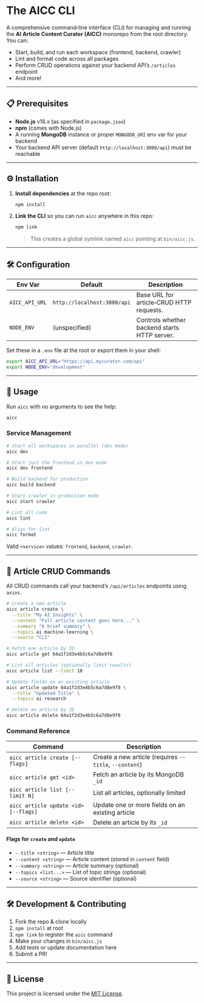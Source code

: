 # The AICC CLI

A comprehensive command‐line interface (CLI) for managing and running the **AI Article Content Curator (AICC)** monorepo from the root directory. You can:

- Start, build, and run each workspace (frontend, backend, crawler)
- Lint and format code across all packages
- Perform CRUD operations against your backend API’s `/articles` endpoint
- And more!

---

## 📋 Prerequisites

- **Node.js** v18.x (as specified in `package.json`)
- **npm** (comes with Node.js)
- A running **MongoDB** instance or proper `MONGODB_URI` env var for your backend
- Your backend API server (default `http://localhost:3000/api`) must be reachable

---

## ⚙️ Installation

1. **Install dependencies** at the repo root:

   ```bash
   npm install
   ```

2. **Link the CLI** so you can run `aicc` anywhere in this repo:

   ```bash
   npm link
   ```

   > This creates a global symlink named `aicc` pointing at `bin/aicc.js`.

---

## 🛠️ Configuration

| Env Var        | Default                     | Description                                  |
| -------------- | --------------------------- | -------------------------------------------- |
| `AICC_API_URL` | `http://localhost:3000/api` | Base URL for article‐CRUD HTTP requests.     |
| `NODE_ENV`     | (unspecified)               | Controls whether backend starts HTTP server. |

Set these in a `.env` file at the root or export them in your shell:

```bash
export AICC_API_URL="https://api.mycurator.com/api"
export NODE_ENV="development"
```

---

## 🚀 Usage

Run `aicc` with no arguments to see the help:

```bash
aicc
```

### Service Management

```bash
# Start all workspaces in parallel (dev mode)
aicc dev

# Start just the frontend in dev mode
aicc dev frontend

# Build backend for production
aicc build backend

# Start crawler in production mode
aicc start crawler

# Lint all code
aicc lint

# Alias for lint
aicc format
```

Valid `<service>` values: `frontend`, `backend`, `crawler`.

---

## 📝 Article CRUD Commands

All CRUD commands call your backend’s `/api/articles` endpoints using `axios`.

```bash
# Create a new article
aicc article create \
  --title "My AI Insights" \
  --content "Full article content goes here..." \
  --summary "A brief summary" \
  --topics ai machine-learning \
  --source "CLI"

# Fetch one article by ID
aicc article get 64a1f2d3e4b5c6a7d8e9f0

# List all articles (optionally limit results)
aicc article list --limit 10

# Update fields on an existing article
aicc article update 64a1f2d3e4b5c6a7d8e9f0 \
  --title "Updated Title" \
  --topics ai research

# Delete an article by ID
aicc article delete 64a1f2d3e4b5c6a7d8e9f0
```

### Command Reference

| Command                              | Description                                            |
| ------------------------------------ | ------------------------------------------------------ |
| `aicc article create [--flags]`      | Create a new article (requires `--title`, `--content`) |
| `aicc article get <id>`              | Fetch an article by its MongoDB `_id`                  |
| `aicc article list [--limit N]`      | List all articles, optionally limited                  |
| `aicc article update <id> [--flags]` | Update one or more fields on an existing article       |
| `aicc article delete <id>`           | Delete an article by its `_id`                         |

#### Flags for `create` and `update`

- `--title <string>` — Article title
- `--content <string>` — Article content (stored in `content` field)
- `--summary <string>` — Article summary (optional)
- `--topics <list...>` — List of topic strings (optional)
- `--source <string>` — Source identifier (optional)

---

## 🛠️ Development & Contributing

1. Fork the repo & clone locally
2. `npm install` at root
3. `npm link` to register the `aicc` command
4. Make your changes in `bin/aicc.js`
5. Add tests or update documentation here
6. Submit a PR!

---

## 📄 License

This project is licensed under the [MIT License](LICENSE).
